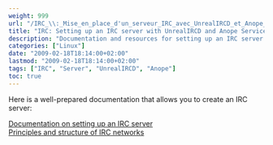 ```yaml
---
weight: 999
url: "/IRC_\\:_Mise_en_place_d'un_serveur_IRC_avec_UnrealIRCD_et_Anope_Services/"
title: "IRC: Setting up an IRC server with UnrealIRCD and Anope Services"
description: "Documentation and resources for setting up an IRC server using UnrealIRCD and Anope Services"
categories: ["Linux"]
date: "2009-02-18T18:14:00+02:00"
lastmod: "2009-02-18T18:14:00+02:00"
tags: ["IRC", "Server", "UnrealIRCD", "Anope"]
toc: true
---
```


Here is a well-prepared documentation that allows you to create an IRC server:

[Documentation on setting up an IRC server](/pdf/ircserver.pdf)  
[Principles and structure of IRC networks](/pdf/principes_et_structure_des_réseaux_irc.pdf)
